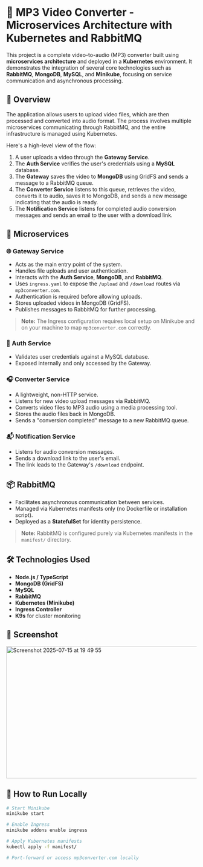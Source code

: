 # 🎵 MP3 Video Converter - Microservices Architecture with Kubernetes and RabbitMQ

This project is a complete video-to-audio (MP3) converter built using **microservices architecture** and deployed in a **Kubernetes** environment. It demonstrates the integration of several core technologies such as **RabbitMQ**, **MongoDB**, **MySQL**, and **Minikube**, focusing on service communication and asynchronous processing.

## 🚀 Overview

The application allows users to upload video files, which are then processed and converted into audio format. The process involves multiple microservices communicating through RabbitMQ, and the entire infrastructure is managed using Kubernetes.

Here's a high-level view of the flow:

1. A user uploads a video through the **Gateway Service**.
2. The **Auth Service** verifies the user's credentials using a **MySQL** database.
3. The **Gateway** saves the video to **MongoDB** using GridFS and sends a message to a RabbitMQ queue.
4. The **Converter Service** listens to this queue, retrieves the video, converts it to audio, saves it to MongoDB, and sends a new message indicating that the audio is ready.
5. The **Notification Service** listens for completed audio conversion messages and sends an email to the user with a download link.


## 🧩 Microservices

### 🌐 Gateway Service

- Acts as the main entry point of the system.
- Handles file uploads and user authentication.
- Interacts with the **Auth Service**, **MongoDB**, and **RabbitMQ**.
- Uses `ingress.yaml` to expose the `/upload` and `/download` routes via `mp3converter.com`.
- Authentication is required before allowing uploads.
- Stores uploaded videos in MongoDB (GridFS).
- Publishes messages to RabbitMQ for further processing.

> **Note:** The Ingress configuration requires local setup on Minikube and on your machine to map `mp3converter.com` correctly.

### 🔐 Auth Service

- Validates user credentials against a MySQL database.
- Exposed internally and only accessed by the Gateway.

### 🎧 Converter Service

- A lightweight, non-HTTP service.
- Listens for new video upload messages via RabbitMQ.
- Converts video files to MP3 audio using a media processing tool.
- Stores the audio files back in MongoDB.
- Sends a "conversion completed" message to a new RabbitMQ queue.

### 📬 Notification Service

- Listens for audio conversion messages.
- Sends a download link to the user's email.
- The link leads to the Gateway's `/download` endpoint.

## 📦 RabbitMQ

- Facilitates asynchronous communication between services.
- Managed via Kubernetes manifests only (no Dockerfile or installation script).
- Deployed as a **StatefulSet** for identity persistence.

> **Note:** RabbitMQ is configured purely via Kubernetes manifests in the `manifest/` directory.

## 🛠️ Technologies Used

- **Node.js / TypeScript**
- **MongoDB (GridFS)**
- **MySQL**
- **RabbitMQ**
- **Kubernetes (Minikube)**
- **Ingress Controller**
- **K9s** for cluster monitoring

## 📸 Screenshot
<img width="899" height="349" alt="Screenshot 2025-07-15 at 19 49 55" src="https://github.com/user-attachments/assets/8fcedbd7-c2c2-4ae2-804e-a993edcaa788" />


## 🧪 How to Run Locally

```bash
# Start Minikube
minikube start

# Enable Ingress
minikube addons enable ingress

# Apply Kubernetes manifests
kubectl apply -f manifest/

# Port-forward or access mp3converter.com locally
```
